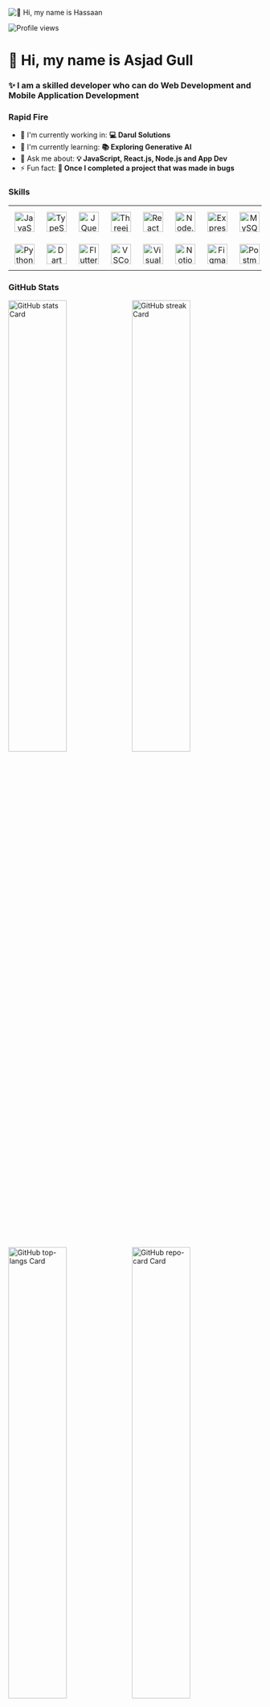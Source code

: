 ![👋 Hi, my name is Hassaan](https://user-images.githubusercontent.com/10498744/210012254-234538ff-d198-48aa-8964-37e6fd45d227.gif)

![Profile views](https://komarev.com/ghpvc/?username=Asjadgul&label=Profile%20views&color=0e75b6&style=flat)

<div id="toc">
  <ul align="left" style="list-style: none">
    <summary>
      <h1>
        👋 Hi, my name is Asjad Gull
      </h1>
    </summary>
  </ul>
</div>

 **<h3 align="left">✨ I am a skilled developer who can do Web Development and Mobile Application Development</h3>**

**<h3 align="left">Rapid Fire</h3>**

- 💼 I'm currently working in: **💻 Darul Solutions**
- 🌱 I'm currently learning: **📚 Exploring Generative AI**
- 💬 Ask me about: **💡 JavaScript, React.js, Node.js and App Dev**
- ⚡ Fun fact: **🎢 Once I completed a project that was made in bugs**

 **<h3 align="left">Skills</h3>**

<table style="width: 100%; border: 0px solid white;"><tr><td style="text-align: center; border: 0px; padding: 12px;"><img src="https://skillicons.dev/icons?i=javascript" height="40" alt="JavaScript"/></td><td style="text-align: center; border: 0px; padding: 12px;"><img src="https://skillicons.dev/icons?i=typescript" height="40" alt="TypeScript"/></td><td style="text-align: center; border: 0px; padding: 12px;"><img src="https://skillicons.dev/icons?i=jquery" height="40" alt="JQuery"/></td><td style="text-align: center; border: 0px; padding: 12px;"><img src="https://skillicons.dev/icons?i=threejs" height="40" alt="Threejs"/></td><td style="text-align: center; border: 0px; padding: 12px;"><img src="https://skillicons.dev/icons?i=react" height="40" alt="React"/></td><td style="text-align: center; border: 0px; padding: 12px;"><img src="https://skillicons.dev/icons?i=nodejs" height="40" alt="Node.js"/></td><td style="text-align: center; border: 0px; padding: 12px;"><img src="https://skillicons.dev/icons?i=express" height="40" alt="Express"/></td><td style="text-align: center; border: 0px; padding: 12px;"><img src="https://skillicons.dev/icons?i=mysql" height="40" alt="MySQL"/></td><td style="text-align: center; border: 0px; padding: 12px;"><img src="https://skillicons.dev/icons?i=mongodb" height="40" alt="MongoDB"/></td><td style="text-align: center; border: 0px; padding: 12px;"><img src="https://skillicons.dev/icons?i=bootstrap" height="40" alt="Bootstrap"/></td><td style="text-align: center; border: 0px; padding: 12px;"><img src="https://skillicons.dev/icons?i=tailwind" height="40" alt="Tailwind CSS"/></td><td style="text-align: center; border: 0px; padding: 12px;"><img src="https://skillicons.dev/icons?i=php" height="40" alt="PHP"/></td></tr><tr><td style="text-align: center; border: 0px; padding: 12px;"><img src="https://skillicons.dev/icons?i=python" height="40" alt="Python"/></td><td style="text-align: center; border: 0px; padding: 12px;"><img src="https://skillicons.dev/icons?i=dart" height="40" alt="Dart"/></td><td style="text-align: center; border: 0px; padding: 12px;"><img src="https://skillicons.dev/icons?i=flutter" height="40" alt="Flutter"/></td><td style="text-align: center; border: 0px; padding: 12px;"><img src="https://skillicons.dev/icons?i=vscode" height="40" alt="VSCode"/></td><td style="text-align: center; border: 0px; padding: 12px;"><img src="https://skillicons.dev/icons?i=visualstudio" height="40" alt="Visualstudio"/></td><td style="text-align: center; border: 0px; padding: 12px;"><img src="https://skillicons.dev/icons?i=notion" height="40" alt="Notion"/></td><td style="text-align: center; border: 0px; padding: 12px;"><img src="https://skillicons.dev/icons?i=figma" height="40" alt="Figma"/></td><td style="text-align: center; border: 0px; padding: 12px;"><img src="https://skillicons.dev/icons?i=postman" height="40" alt="Postman"/></td></table>

 **<h3 align="left">GitHub Stats</h3>**

<p align="left">
  <img width="48%" src="https://github-readme-stats.vercel.app/api?username=Asjadgul&theme=react&hide_title=false&hide_rank=false&show_icons=false&include_all_commits=false&count_private=true&line_height=23" alt="GitHub stats Card" />
  <img width="48%" src="https://streak-stats.demolab.com/?user=Asjadgul&theme=react&hide_border=false&date_format=M+j%5B%2C+Y%5D&mode=daily&hide_total_contributions=false&hide_current_streak=false&hide_longest_streak=false&card_height=200" alt="GitHub streak Card" />
</p>

<p align="left">
  <img width="48%" src="https://github-readme-stats.vercel.app/api/top-langs?username=Asjadgul&theme=react&hide_title=false&layout=compact&langs_count=6&hide_progress=false&card_width=400" alt="GitHub top-langs Card" />
  <img width="48%" src="https://github-readme-stats.vercel.app/api/pin/?username=Asjadgul&repo=Hassaan-Portfolio&bg_color=bg_color=35%2Cd22b40%2C87B45F%2CD4793A&show_owner=true&title_color=fff&text_color=fff&icon_color=fff" alt="GitHub repo-card Card" />
</p>
